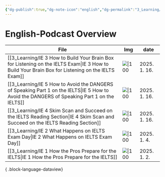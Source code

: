 ```yaml
---
{"dg-publish":true,"dg-note-icon":"english","dg-permalink":"3_Learning/Overview/english-podcast","tags":["english","podcast","overview"],"permalink":"/3_Learning/Overview/english-podcast/","dgPassFrontmatter":true,"noteIcon":"english"}
---
```


# English-Podcast Overview
| File                                                                                                                                                 | Img                                                                                                                                                                                      | date         |
| ---------------------------------------------------------------------------------------------------------------------------------------------------- | ---------------------------------------------------------------------------------------------------------------------------------------------------------------------------------------- | ------------ |
| [[3_Learning/IE 3 How to Build Your Brain Box for Listening on the IELTS Exam\|IE 3 How to Build Your Brain Box for Listening on the IELTS Exam]] | ![\|100](https://megaphone.imgix.net/podcasts/3b3e6482-6b54-11ed-8fd6-bf3816687afd/image/IELTS_ENERGY_ARTWORK.jpg?ixlib=rails-4.3.1&max-w=3000&max-h=3000&fit=crop&auto=format,compress) | 2025. 1. 16. |
| [[3_Learning/IE 5 How to Avoid the DANGERS of Speaking Part 1 on the IELTS\|IE 5 How to Avoid the DANGERS of Speaking Part 1 on the IELTS]]       | ![\|100](https://megaphone.imgix.net/podcasts/3809bef6-6b54-11ed-8fd6-b76ad0926032/image/IELTS_ENERGY_ARTWORK.jpg?ixlib=rails-4.3.1&max-w=3000&max-h=3000&fit=crop&auto=format,compress) | 2025. 1. 16. |
| [[3_Learning/IE 4 Skim Scan and Succeed on the IELTS Reading Section\|IE 4 Skim Scan and Succeed on the IELTS Reading Section]]                   | ![\|100](https://megaphone.imgix.net/podcasts/3adcde38-6b54-11ed-8fd6-0b47392c23c3/image/IELTS_ENERGY_ARTWORK.jpg?ixlib=rails-4.3.1&max-w=3000&max-h=3000&fit=crop&auto=format,compress) | 2025. 1. 16. |
| [[3_Learning/IE 2 What Happens on IELTS Exam Day\|IE 2 What Happens on IELTS Exam Day]]                                                           | ![\|100](https://megaphone.imgix.net/podcasts/3c28b17c-6b54-11ed-8fd6-43a40731084a/image/IELTS_ENERGY_ARTWORK.jpg?ixlib=rails-4.3.1&max-w=3000&max-h=3000&fit=crop&auto=format,compress) | 2025. 1. 4.  |
| [[3_Learning/IE 1 How the Pros Prepare for the IELTS\|IE 1 How the Pros Prepare for the IELTS]]                                                   | ![\|100](https://megaphone.imgix.net/podcasts/3c28b17c-6b54-11ed-8fd6-43a40731084a/image/IELTS_ENERGY_ARTWORK.jpg?ixlib=rails-4.3.1&max-w=3000&max-h=3000&fit=crop&auto=format,compress) | 2025. 1. 2.  |

{ .block-language-dataview}

